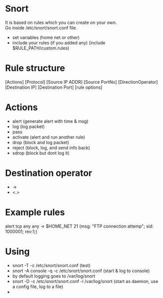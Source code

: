 # Snort
It is based on rules which you can create on your own.  
Go inside /etc/snort/snort.conf file.  
- set variables (home net or other)
- include your rules (if you added any) (include $RULE_PATH/custom.rules)

# Rule structure
[Actions] [Protocol] [Source IP ADDR] [Source PortNo] [DirectionOperator] [Destination IP] [Destination Port] [rule options]

# Actions
- alert (generate alert with time & msg)
- log (log packet)
- pass
- activate (alert and run another rule)
- drop (block and log packet)
- reject (block, log, and send info back)
- sdrop (block but dont log it)

# Destination operator
- -> 
- <.>

# Example rules
alert tcp any any -> $HOME_NET 21 (msg: "FTP connection attemp"; sid: 1000001; rev:1;)

# Using
- snort -T -c /etc/snort/snort.conf (test)
- snort -A console -q -c /etc/snort/snort.conf (start & log to console)
- by default logging goes to /var/log/snort
- snort -D -c /etc/snort/snort.conf -l /var/log/snort (start as daemon, use a config file, log to a file)
- 
